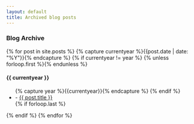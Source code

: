 ```yaml
---
layout: default
title: Archived blog posts
---
```

<div class="page-content wc-container">
  <h3>Blog Archive</h3>
  {% for post in site.posts %}
  	{% capture currentyear %}{{post.date | date: "%Y"}}{% endcapture %}
  	{% if currentyear != year %}
    	{% unless forloop.first %}</ul>{% endunless %}
   		<h4>{{ currentyear }}</h4>
   		<ul class="posts">
   		{% capture year %}{{currentyear}}{% endcapture %}
	{% endif %}
    <li>- <a href="{{ post.url | prepend: site.baseurl }}">{{ post.title }}</a></li>
    {% if forloop.last %}</ul>{% endif %}
{% endfor %}
</div>
